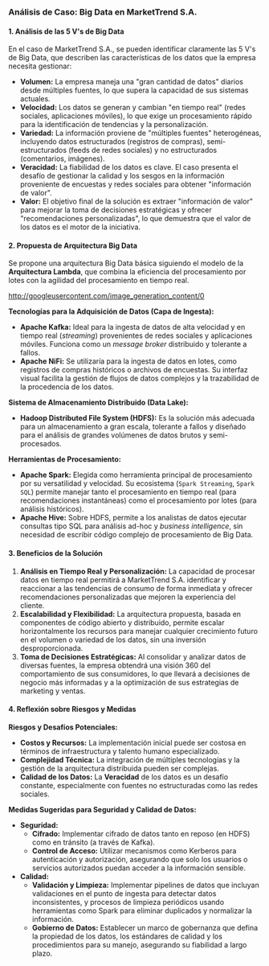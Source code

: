 ### **Análisis de Caso: Big Data en MarketTrend S.A.**

#### **1. Análisis de las 5 V's de Big Data**

En el caso de MarketTrend S.A., se pueden identificar claramente las 5 V's de Big Data, que describen las características de los datos que la empresa necesita gestionar:

* **Volumen:** La empresa maneja una "gran cantidad de datos" diarios desde múltiples fuentes, lo que supera la capacidad de sus sistemas actuales.
* **Velocidad:** Los datos se generan y cambian "en tiempo real" (redes sociales, aplicaciones móviles), lo que exige un procesamiento rápido para la identificación de tendencias y la personalización.
* **Variedad:** La información proviene de "múltiples fuentes" heterogéneas, incluyendo datos estructurados (registros de compras), semi-estructurados (feeds de redes sociales) y no estructurados (comentarios, imágenes).
* **Veracidad:** La fiabilidad de los datos es clave. El caso presenta el desafío de gestionar la calidad y los sesgos en la información proveniente de encuestas y redes sociales para obtener "información de valor".
* **Valor:** El objetivo final de la solución es extraer "información de valor" para mejorar la toma de decisiones estratégicas y ofrecer "recomendaciones personalizadas", lo que demuestra que el valor de los datos es el motor de la iniciativa.

#### **2. Propuesta de Arquitectura Big Data**

Se propone una arquitectura Big Data básica siguiendo el modelo de la **Arquitectura Lambda**, que combina la eficiencia del procesamiento por lotes con la agilidad del procesamiento en tiempo real.

http://googleusercontent.com/image_generation_content/0

**Tecnologías para la Adquisición de Datos (Capa de Ingesta):**

* **Apache Kafka:** Ideal para la ingesta de datos de alta velocidad y en tiempo real (*streaming*) provenientes de redes sociales y aplicaciones móviles. Funciona como un *message broker* distribuido y tolerante a fallos.
* **Apache NiFi:** Se utilizaría para la ingesta de datos en lotes, como registros de compras históricos o archivos de encuestas. Su interfaz visual facilita la gestión de flujos de datos complejos y la trazabilidad de la procedencia de los datos.

**Sistema de Almacenamiento Distribuido (Data Lake):**

* **Hadoop Distributed File System (HDFS):** Es la solución más adecuada para un almacenamiento a gran escala, tolerante a fallos y diseñado para el análisis de grandes volúmenes de datos brutos y semi-procesados.

**Herramientas de Procesamiento:**

* **Apache Spark:** Elegida como herramienta principal de procesamiento por su versatilidad y velocidad. Su ecosistema (`Spark Streaming`, `Spark SQL`) permite manejar tanto el procesamiento en tiempo real (para recomendaciones instantáneas) como el procesamiento por lotes (para análisis históricos).
* **Apache Hive:** Sobre HDFS, permite a los analistas de datos ejecutar consultas tipo SQL para análisis ad-hoc y *business intelligence*, sin necesidad de escribir código complejo de procesamiento de Big Data.

#### **3. Beneficios de la Solución**

1.  **Análisis en Tiempo Real y Personalización:** La capacidad de procesar datos en tiempo real permitirá a MarketTrend S.A. identificar y reaccionar a las tendencias de consumo de forma inmediata y ofrecer recomendaciones personalizadas que mejoren la experiencia del cliente.
2.  **Escalabilidad y Flexibilidad:** La arquitectura propuesta, basada en componentes de código abierto y distribuido, permite escalar horizontalmente los recursos para manejar cualquier crecimiento futuro en el volumen o variedad de los datos, sin una inversión desproporcionada.
3.  **Toma de Decisiones Estratégicas:** Al consolidar y analizar datos de diversas fuentes, la empresa obtendrá una visión 360 del comportamiento de sus consumidores, lo que llevará a decisiones de negocio más informadas y a la optimización de sus estrategias de marketing y ventas.

#### **4. Reflexión sobre Riesgos y Medidas**

**Riesgos y Desafíos Potenciales:**

* **Costos y Recursos:** La implementación inicial puede ser costosa en términos de infraestructura y talento humano especializado.
* **Complejidad Técnica:** La integración de múltiples tecnologías y la gestión de la arquitectura distribuida pueden ser complejas.
* **Calidad de los Datos:** La **Veracidad** de los datos es un desafío constante, especialmente con fuentes no estructuradas como las redes sociales.

**Medidas Sugeridas para Seguridad y Calidad de Datos:**

* **Seguridad:**
    * **Cifrado:** Implementar cifrado de datos tanto en reposo (en HDFS) como en tránsito (a través de Kafka).
    * **Control de Acceso:** Utilizar mecanismos como Kerberos para autenticación y autorización, asegurando que solo los usuarios o servicios autorizados puedan acceder a la información sensible.
* **Calidad:**
    * **Validación y Limpieza:** Implementar pipelines de datos que incluyan validaciones en el punto de ingesta para detectar datos inconsistentes, y procesos de limpieza periódicos usando herramientas como Spark para eliminar duplicados y normalizar la información.
    * **Gobierno de Datos:** Establecer un marco de gobernanza que defina la propiedad de los datos, los estándares de calidad y los procedimientos para su manejo, asegurando su fiabilidad a largo plazo.